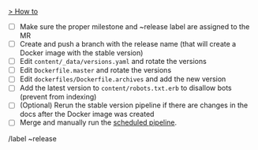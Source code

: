 [> How to](https://gitlab.com/gitlab-com/gitlab-docs/blob/master/dockerfiles/README.md)

- [ ] Make sure the proper milestone and ~release label are assigned to the MR
- [ ] Create and push a branch with the release name (that will create a Docker image with the stable version)
- [ ] Edit `content/_data/versions.yaml` and rotate the versions
- [ ] Edit `Dockerfile.master` and rotate the versions
- [ ] Edit `dockerfiles/Dockerfile.archives` and add the new version
- [ ] Add the latest version to `content/robots.txt.erb` to disallow bots (prevent from indexing)
- [ ] \(Optional) Rerun the stable version pipeline if there are changes in the docs after the Docker image was created
- [ ] Merge and manually run the [scheduled pipeline](https://gitlab.com/gitlab-com/gitlab-docs/pipeline_schedules).

/label ~release
